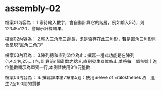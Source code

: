 # assembly-02
 
檔案01內容為：
1.等待輸入數字，會自動計算它的階層，例如輸入5時，則1*2*3*4*5=120，會顯示計算結果。

檔案02內容為：
2.輸入三角形三邊長，求是否存在此三角形，若是直角三角形則會呈現"直角三角形"

檔案03內容為：
3.陣列總和直到溢位為止.: 撰寫一程式功能是在陣列 {1,4,9,16,25,...}內, 計算前n個奇數之總合,直到發生溢位為止,並將每一個無號十進位整數顯示為單獨一行,本例請使用8位元整數

檔案04內容為：
4. 撰寫課本第7章第5題：使用Sieeve of Eratosthenes 法　產生2至100間的質數 